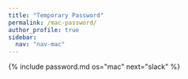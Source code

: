 ```yaml
---
title: "Temporary Password"
permalink: /mac-password/
author_profile: true
sidebar:
  nav: "nav-mac"
---
```


{% include password.md os="mac" next="slack" %}
